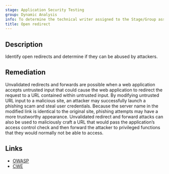```yaml
---
stage: Application Security Testing
group: Dynamic Analysis
info: To determine the technical writer assigned to the Stage/Group associated with this page, see https://handbook.gitlab.com/handbook/product/ux/technical-writing/#assignments
title: Open redirect
---
```


## Description

Identify open redirects and determine if they can be abused by attackers.

## Remediation

Unvalidated redirects and forwards are possible when a web application accepts untrusted input that could cause the web application to redirect the request to a URL contained within untrusted input. By modifying untrusted URL input to a malicious site, an attacker may successfully launch a phishing scam and steal user credentials. Because the server name in the modified link is identical to the original site, phishing attempts may have a more trustworthy appearance. Unvalidated redirect and forward attacks can also be used to maliciously craft a URL that would pass the application’s access control check and then forward the attacker to privileged functions that they would normally not be able to access.

## Links

- [OWASP](https://owasp.org/Top10/A01_2021-Broken_Access_Control/)
- [CWE](https://cwe.mitre.org/data/definitions/601.html)
